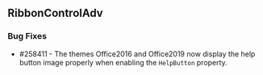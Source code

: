 ## RibbonControlAdv

### Bug Fixes

* \#258411 - The themes Office2016 and Office2019 now display the help button image properly when enabling the `HelpButton` property.

